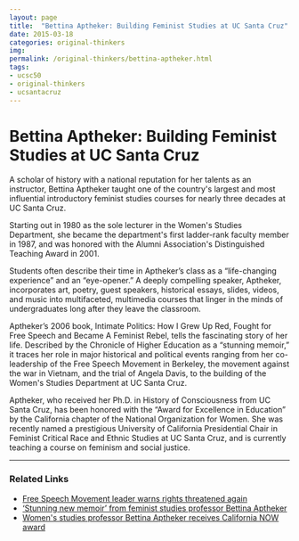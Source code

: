 ```yaml
---
layout: page
title:  "Bettina Aptheker: Building Feminist Studies at UC Santa Cruz"
date: 2015-03-18
categories: original-thinkers
img: 
permalink: /original-thinkers/bettina-aptheker.html
tags: 
- ucsc50
- original-thinkers
- ucsantacruz
---
```


# Bettina Aptheker: Building Feminist Studies at UC Santa CruzA scholar of history with a national reputation for her talents as an instructor, Bettina Aptheker taught one of the country's largest and most influential introductory feminist studies courses for nearly three decades at UC Santa Cruz. Starting out in 1980 as the sole lecturer in the Women's Studies Department, she became the department's first ladder-rank faculty member in 1987, and was honored with the Alumni Association's Distinguished Teaching Award in 2001.Students often describe their time in Aptheker’s class as a “life-changing experience” and an “eye-opener.” A deeply compelling speaker, Aptheker, incorporates art, poetry, guest speakers, historical essays, slides, videos, and music into multifaceted, multimedia courses that linger in the minds of undergraduates long after they leave the classroom.Aptheker’s 2006 book, Intimate Politics: How I Grew Up Red, Fought for Free Speech and Became A Feminist Rebel, tells the fascinating story of her life. Described by the Chronicle of Higher Education as a “stunning memoir,” it traces her role in major historical and political events ranging from her co-leadership of the Free Speech Movement in Berkeley, the movement against the war in Vietnam, and the trial of Angela Davis, to the building of the Women's Studies Department at UC Santa Cruz. Aptheker, who received her Ph.D. in History of Consciousness from UC Santa Cruz, has been honored with the “Award for Excellence in Education” by the California chapter of the National Organization for Women. She was recently named a prestigious University of California Presidential Chair in Feminist Critical Race and Ethnic Studies at UC Santa Cruz, and is currently teaching a course on feminism and social justice.***

### Related Links

- [Free Speech Movement leader warns rights threatened again](http://www1.ucsc.edu/currents/02-03/12-02/speech.html)
- [‘Stunning new memoir’ from feminist studies professor Bettina Aptheker](http://currents.ucsc.edu/06-07/10-23/aptheker.asp)
- [Women's studies professor Bettina Aptheker receives California NOW award](http://currents.ucsc.edu/04-05/10-18/awards-NOW.asp)
